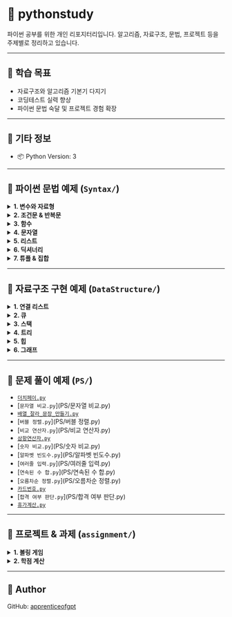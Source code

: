 # 🐍 pythonstudy

파이썬 공부를 위한 개인 리포지터리입니다. 알고리즘, 자료구조, 문법, 프로젝트 등을 주제별로 정리하고 있습니다.

---

## 🧠 학습 목표

- 자료구조와 알고리즘 기본기 다지기  
- 코딩테스트 실력 향상  
- 파이썬 문법 숙달 및 프로젝트 경험 확장  

---

## 📌 기타 정보
- 📦 Python Version: 3

---

## 📁 파이썬 문법 예제 (`Syntax/`)

<details>
<summary><strong>1. 변수와 자료형</strong></summary>

- [`test.py`](Syntax/test.py)

</details>

<details>
<summary><strong>2. 조건문 & 반복문</strong></summary>

- [`flow.py`](Syntax/flow.py)

</details>

<details>
<summary><strong>3. 함수</strong></summary>

- [`func.py`](Syntax/func.py)

</details>

<details>
<summary><strong>4. 문자열</strong></summary>

- [`string.py`](Syntax/string.py)

</details>

<details>
<summary><strong>5. 리스트</strong></summary>

- [`list.py`](Syntax/list.py)

</details>

<details>
<summary><strong>6. 딕셔너리</strong></summary>

- [`dict.py`](Syntax/dict.py)

</details>

<details>
<summary><strong>7. 튜플 & 집합</strong></summary>

<!-- 예제 없음 -->

</details>

---

## 📁 자료구조 구현 예제 (`DataStructure/`)

<details>
<summary><strong>1. 연결 리스트</strong></summary>

- [`LinkedList.py`](DataStructure/List/LinkedList.py)

</details>

<details>
<summary><strong>2. 큐</strong></summary>

- [`BasicQueue.py`](DataStructure/Queue/BasicQueue.py)  
- [`CircularQueue.py`](DataStructure/Queue/CircularQueue.py)  
- [`deque.py`](DataStructure/Queue/deque.py)

</details>

<details>
<summary><strong>3. 스택</strong></summary>

- [`Maze.py`](DataStructure/Stack/Maze.py)

</details>

<details>
<summary><strong>4. 트리</strong></summary>

- [`BinaryTree.py`](DataStructure/Tree/BinaryTree.py)

</details>

<details>
<summary><strong>5. 힙</strong></summary>

<!-- 예제 없음 -->

</details>

<details>
<summary><strong>6. 그래프</strong></summary>

<!-- 예제 없음 -->

</details>

---

## 📁 문제 풀이 예제 (`PS/`)

- [`더치페이.py`](PS/더치페이.py)  
- [`문자열 비교.py`](PS/문자열 비교.py)  
- [`배열_잘라_문장_만들기.py`](PS/배열_잘라_문장_만들기.py)  
- [`버블 정렬.py`](PS/버블 정렬.py)  
- [`비교 연산자.py`](PS/비교 연산자.py)  
- [`삼항연산자.py`](PS/삼항연산자.py)  
- [`숫자 비교.py`](PS/숫자 비교.py)  
- [`알파벳 빈도수.py`](PS/알파벳 빈도수.py)  
- [`여러줄 입력.py`](PS/여러줄 입력.py)  
- [`연속된 수 합.py`](PS/연속된 수 합.py)  
- [`오름차순 정렬.py`](PS/오름차순 정렬.py)  
- [`카드번호.py`](PS/카드번호.py)  
- [`합격 여부 판단.py`](PS/합격 여부 판단.py)  
- [`휴가계산.py`](PS/휴가계산.py)
---

## 📁 프로젝트 & 과제 (`assignment/`)

<details>
<summary><strong>1. 볼링 게임</strong></summary>

- [`bowling_class.py`](assignment/bowling_class.py)  
- [`bowling_tkinter.py`](assignment/bowling_tkinter.py)

</details>

<details>
<summary><strong>2. 학점 계산</strong></summary>

- [`avg_grade.py`](assignment/avg_grade.py)

</details>

---

## 👤 Author

GitHub: [apprenticeofgpt](https://github.com/apprenticeofgpt)
